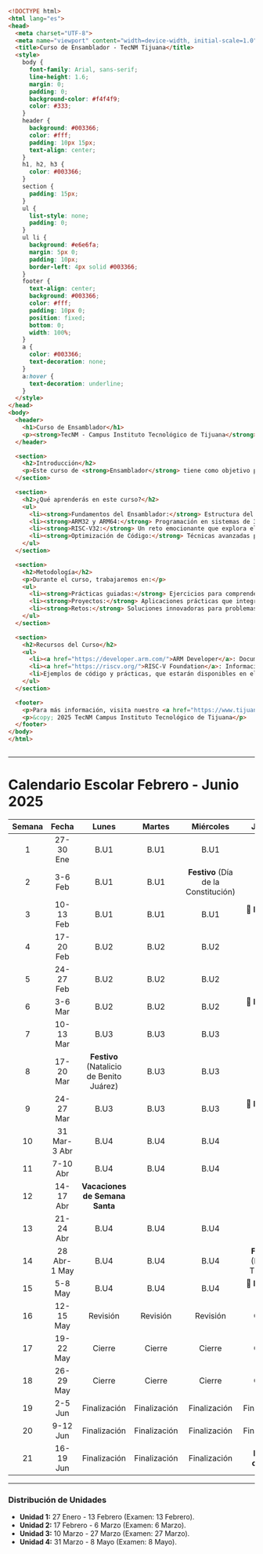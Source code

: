 ```html
<!DOCTYPE html>
<html lang="es">
<head>
  <meta charset="UTF-8">
  <meta name="viewport" content="width=device-width, initial-scale=1.0">
  <title>Curso de Ensamblador - TecNM Tijuana</title>
  <style>
    body {
      font-family: Arial, sans-serif;
      line-height: 1.6;
      margin: 0;
      padding: 0;
      background-color: #f4f4f9;
      color: #333;
    }
    header {
      background: #003366;
      color: #fff;
      padding: 10px 15px;
      text-align: center;
    }
    h1, h2, h3 {
      color: #003366;
    }
    section {
      padding: 15px;
    }
    ul {
      list-style: none;
      padding: 0;
    }
    ul li {
      background: #e6e6fa;
      margin: 5px 0;
      padding: 10px;
      border-left: 4px solid #003366;
    }
    footer {
      text-align: center;
      background: #003366;
      color: #fff;
      padding: 10px 0;
      position: fixed;
      bottom: 0;
      width: 100%;
    }
    a {
      color: #003366;
      text-decoration: none;
    }
    a:hover {
      text-decoration: underline;
    }
  </style>
</head>
<body>
  <header>
    <h1>Curso de Ensamblador</h1>
    <p><strong>TecNM - Campus Instituto Tecnológico de Tijuana</strong></p>
  </header>

  <section>
    <h2>Introducción</h2>
    <p>Este curso de <strong>Ensamblador</strong> tiene como objetivo preparar a los estudiantes en el diseño y optimización de software a nivel bajo, utilizando arquitecturas clave como <strong>ARM32</strong> y <strong>ARM64</strong>. Además, como parte de nuestra preparación integral, trabajaremos con la arquitectura emergente <strong>RISC-V32</strong>, un estándar abierto y de creciente importancia en el mercado tecnológico.</p>
  </section>

  <section>
    <h2>¿Qué aprenderás en este curso?</h2>
    <ul>
      <li><strong>Fundamentos del Ensamblador:</strong> Estructura del lenguaje y uso de instrucciones básicas.</li>
      <li><strong>ARM32 y ARM64:</strong> Programación en sistemas de 32 y 64 bits.</li>
      <li><strong>RISC-V32:</strong> Un reto emocionante que explora el futuro de la arquitectura computacional.</li>
      <li><strong>Optimización de Código:</strong> Técnicas avanzadas para mejorar el rendimiento de programas ensamblados.</li>
    </ul>
  </section>

  <section>
    <h2>Metodología</h2>
    <p>Durante el curso, trabajaremos en:</p>
    <ul>
      <li><strong>Prácticas guiadas:</strong> Ejercicios para comprender la programación en ARM y RISC-V.</li>
      <li><strong>Proyectos:</strong> Aplicaciones prácticas que integran conocimientos adquiridos.</li>
      <li><strong>Retos:</strong> Soluciones innovadoras para problemas reales en arquitectura computacional.</li>
    </ul>
  </section>

  <section>
    <h2>Recursos del Curso</h2>
    <ul>
      <li><a href="https://developer.arm.com/">ARM Developer</a>: Documentación oficial y recursos de ARM.</li>
      <li><a href="https://riscv.org/">RISC-V Foundation</a>: Información sobre la arquitectura RISC-V.</li>
      <li>Ejemplos de código y prácticas, que estarán disponibles en el repositorio de GitHub.</li>
    </ul>
  </section>

  <footer>
    <p>Para más información, visita nuestro <a href="https://www.tijuana.tecnm.mx/">sitio web oficial</a>.</p>
    <p>&copy; 2025 TecNM Campus Instituto Tecnológico de Tijuana</p>
  </footer>
</body>
</html>



```

---

# Calendario Escolar Febrero - Junio 2025

| Semana |   Fecha    |   Lunes    |   Martes   |   Miércoles   |   Jueves          |
|:------:|:----------:|:----------:|:----------:|:-------------:|:-----------------:|
|   1    | 27-30 Ene  |    B.U1    |    B.U1    |      B.U1     |      B.U1         |
|   2    | 3-6 Feb    |    B.U1    |    B.U1    | **Festivo** (Día de la Constitución) | B.U1 |
|   3    | 10-13 Feb  |    B.U1    |    B.U1    |      B.U1     | **📝 Examen U1**  |
|   4    | 17-20 Feb  |    B.U2    |    B.U2    |      B.U2     |      B.U2         |
|   5    | 24-27 Feb  |    B.U2    |    B.U2    |      B.U2     |      B.U2         |
|   6    | 3-6 Mar    |    B.U2    |    B.U2    |      B.U2     | **📝 Examen U2**  |
|   7    | 10-13 Mar  |    B.U3    |    B.U3    |      B.U3     |      B.U3         |
|   8    | 17-20 Mar  | **Festivo** (Natalicio de Benito Juárez) | B.U3 |      B.U3     |      B.U3         |
|   9    | 24-27 Mar  |    B.U3    |    B.U3    |      B.U3     | **📝 Examen U3**  |
|  10    | 31 Mar-3 Abr |   B.U4    |    B.U4    |      B.U4     |      B.U4         |
|  11    | 7-10 Abr   |    B.U4    |    B.U4    |      B.U4     |      B.U4         |
|  12    | 14-17 Abr  | **Vacaciones de Semana Santa**           |                   |                   |                 |
|  13    | 21-24 Abr  |    B.U4    |    B.U4    |      B.U4     |      B.U4         |
|  14    | 28 Abr-1 May |   B.U4    |    B.U4    |      B.U4     | **Festivo** (Día del Trabajo) |
|  15    | 5-8 May    |    B.U4    |    B.U4    |      B.U4     | **📝 Examen U4**  |
|  16    | 12-15 May  |    Revisión |    Revisión |      Revisión |      Cierre       |
|  17    | 19-22 May  |    Cierre   |    Cierre   |      Cierre   |      Cierre       |
|  18    | 26-29 May  |    Cierre   |    Cierre   |      Cierre   |      Cierre       |
|  19    | 2-5 Jun    | Finalización | Finalización | Finalización | Finalización     |
|  20    | 9-12 Jun   | Finalización | Finalización | Finalización | Finalización     |
|  21    | 16-19 Jun  | Finalización | Finalización | Finalización | **Fin de cursos** |

---

### Distribución de Unidades
- **Unidad 1:** 27 Enero - 13 Febrero (Examen: 13 Febrero).  
- **Unidad 2:** 17 Febrero - 6 Marzo (Examen: 6 Marzo).  
- **Unidad 3:** 10 Marzo - 27 Marzo (Examen: 27 Marzo).  
- **Unidad 4:** 31 Marzo - 8 Mayo (Examen: 8 Mayo).  
